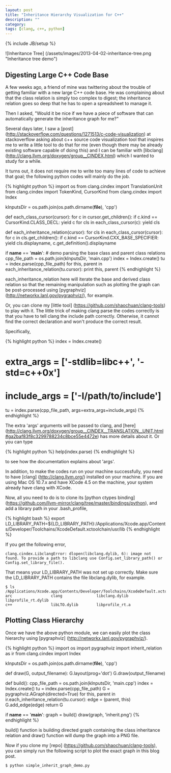 ```yaml
---
layout: post
title: "Inheritance Hierarchy Visualization for C++"
description: ""
category: 
tags: [clang, c++, python]
---
```

{% include JB/setup %}

![Inheritance Tree] (/assets/images/2013-04-02-inheritance-tree.png "Inheritance tree demo")

## Digesting Large C++ Code Base
A few weeks ago, a friend of mine was twittering about the trouble of getting familiar with a new large C++ code base. He was complaining about that the class relation is simply too complex to digest; the inheritance relation goes so deep that he has to open a spreadsheet to manage it.

Then I asked, "Would it be nice if we have a piece of software that can automatically generate the inheritance graph for me?"

Several days later, I saw a [post] (http://stackoverflow.com/questions/1271513/c-code-visualization) at stackoverflow asking about c++ source code visualization tool that inspires me to write a little tool to do that for me (even though there may be already existing software capable of doing this) and I can be familiar with [libclang] (http://clang.llvm.org/doxygen/group__CINDEX.html) which I wanted to study for a while.

It turns out, it does not require me to write too many lines of code to achieve that goal; the following python codes will mainly do the job.

{% highlight python %}
import os
from clang.cindex import TranslationUnit
from clang.cindex import TokenKind, CursorKind
from clang.cindex import Index
 
kInputsDir = os.path.join(os.path.dirname(__file__), 'cpp')
 
def each_class_cursor(cursor):
    for c in cursor.get_children():
	if c.kind == CursorKind.CLASS_DECL:
	    yield c
	for cls in each_class_cursor(c):
	    yield cls
 
def each_inheritance_relation(cursor):
    for cls in each_class_cursor(cursor):
	for c in cls.get_children():
	    if c.kind == CursorKind.CXX_BASE_SPECIFIER:
		yield cls.displayname, c.get_definition().displayname
 
if __name__ == '__main__':
    # demo parsing the base class and parent class relations
    cpp_file_path = os.path.join(kInputsDir, 'main.cpp')
    index = Index.create()
    tu = index.parse(cpp_file_path)
    for this, parent in each_inheritance_relation(tu.cursor):
	print this, parent
{% endhighlight %}


each_inheritance_relation here will iterate the base and derived class relation so that the remaining manipulation such as plotting the graph can be post-processed using [pygraphviz] (http://networkx.lanl.gov/pygraphviz/), for example.

Or, you can clone my [little tool] (https://github.com/shaochuan/clang-tools) to play with it. The little trick of making clang parse the codes correctly is that you have to tell clang the include path correctly. Otherwise, it cannot find the correct declaration and won't produce the correct result. 

Specifically,

{% highlight python %}
index = Index.create()
# extra_args = ['-stdlib=libc++', '-std=c++0x']
# include_args = ['-I/path/to/include']
tu = index.parse(cpp_file_path, args=extra_args+include_args)
{% endhighlight %}

The extra 'args' arguments will be passed to clang, and [here] (http://clang.llvm.org/doxygen/group__CINDEX__TRANSLATION__UNIT.html#ga2baf83f8c3299788234c8bce55e4472e) has more details about it. Or you can type

{% highlight python %}
help(index.parse)
{% endhighlight %}

to see how the documentation explains about 'args'.

In addition, to make the codes run on your machine successfully, you need to have [clang] (http://clang.llvm.org/) installed on your machine. If you are using Mac OS 10.7.x and have XCode 4.5 on the machine, your system already have clang with XCode.

Now, all you need to do is to clone its [python ctypes binding] (https://github.com/llvm-mirror/clang/tree/master/bindings/python), and add a library path in your .bash_profile,

{% highlight bash %}
export LD_LIBRARY_PATH=${LD_LIBRARY_PATH}:/Applications/Xcode.app/Contents/Developer/Toolchains/XcodeDefault.xctoolchain/usr/lib
{% endhighlight %}

If you get the following error,

	clang.cindex.LibclangError: dlopen(libclang.dylib, 6): image not found. To provide a path to libclang use Config.set_library_path() or Config.set_library_file().

That means your LD_LIBRARY_PATH was not set up correctly. Make sure the LD_LIBRARY_PATH contains the file libclang.dylib, for example.

	$ ls /Applications/Xcode.app/Contents/Developer/Toolchains/XcodeDefault.xctoolchain/usr/lib
	arc                 clang               libclang.dylib      libprofile_rt.dylib
	c++                 libLTO.dylib        libprofile_rt.a

## Plotting Class Hierarchy

Once we have the above python module, we can easily plot the class hierarchy using [pygraphviz] (http://networkx.lanl.gov/pygraphviz/).

{% highlight python %}
import os
import pygraphviz
import inherit_relation as ir
from clang.cindex import Index

kInputsDir = os.path.join(os.path.dirname(__file__), 'cpp')

def draw(G, output_filename):
    G.layout(prog='dot')
    G.draw(output_filename)

def build():
    cpp_file_path = os.path.join(kInputsDir, 'main.cpp')
    index = Index.create()
    tu = index.parse(cpp_file_path)
    G = pygraphviz.AGraph(directed=True)
    for this, parent in ir.each_inheritance_relation(tu.cursor):
        edge = (parent, this)
        G.add_edge(edge)
    return G

if __name__ == '__main__':
    graph = build()
    draw(graph, 'inherit.png')
{% endhighlight %}

build() function is building directed graph containing the class inheritance relation and draw() function will dump the graph into a PNG file.

Now if you clone my [repo] (https://github.com/shaochuan/clang-tools), you can simply run the following script to plot the exact graph in this blog post.

	$ python simple_inherit_graph_demo.py

